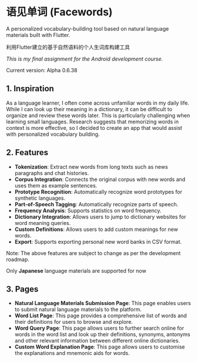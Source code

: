 # 语见单词 (Facewords)

A personalized vocabulary-building tool based on natural language materials built with Flutter.

利用Flutter建立的基于自然语料的个人生词库构建工具

*This is my final assignment for the Android development course.*

Current version: Alpha 0.6.38

## 1. Inspiration

As a language learner, I often come across unfamiliar words in my daily life. While I can look up their meaning in a dictionary, it can be difficult to organize and review these words later. This is particularly challenging when learning small languages. Research suggests that memorizing words in context is more effective, so I decided to create an app that would assist with personalized vocabulary building.

## 2. Features

- **Tokenization**: Extract new words from long texts such as news paragraphs and chat histories.
- **Corpus Integration**: Connects the original corpus with new words and uses them as example sentences.
- **Prototype Recognition**: Automatically recognize word prototypes for synthetic languages.
- **Part-of-Speech Tagging**: Automatically recognize parts of speech.
- **Frequency Analysis**: Supports statistics on word frequency.
- **Dictionary Integration**: Allows users to jump to dictionary websites for word meaning queries.
- **Custom Definitions**: Allows users to add custom meanings for new words.
- **Export**: Supports exporting personal new word banks in CSV format.

Note: The above features are subject to change as per the development roadmap.

Only **Japanese** language materials are supported for now

## 3. Pages

- **Natural Language Materials Submission Page**: This page enables users to submit natural language materials to the platform.
- **Word List Page**: This page provides a comprehensive list of words and their definitions for users to browse and explore.
- **Word Query Page**: This page allows users to further search online for words in the word list and look up their definitions, synonyms, antonyms and other relevant information between different online dictionaries.
- **Custom Word Explanation Page**: This page allows users to customise the explanations and mnemonic aids for words.

